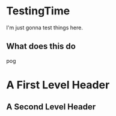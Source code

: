 # TestingTime
I'm just gonna test things here.

## What does this do
pog

A First Level Header
====================


A Second Level Header
---------------------
